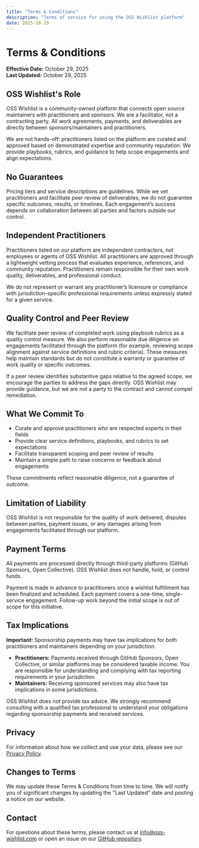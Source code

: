 ```yaml
---
title: "Terms & Conditions"
description: "Terms of service for using the OSS Wishlist platform"
date: 2025-10-29
---
```


# Terms & Conditions

**Effective Date:** October 29, 2025  
**Last Updated:** October 29, 2025

## OSS Wishlist's Role

OSS Wishlist is a community-owned platform that connects open source maintainers with practitioners and sponsors. We are a facilitator, not a contracting party. All work agreements, payments, and deliverables are directly between sponsors/maintainers and practitioners.

We are not hands-off: practitioners listed on the platform are curated and approved based on demonstrated expertise and community reputation. We provide playbooks, rubrics, and guidance to help scope engagements and align expectations.

## No Guarantees

Pricing tiers and service descriptions are guidelines. While we vet practitioners and facilitate peer review of deliverables, we do not guarantee specific outcomes, results, or timelines. Each engagement’s success depends on collaboration between all parties and factors outside our control.

## Independent Practitioners

Practitioners listed on our platform are independent contractors, not employees or agents of OSS Wishlist. All practitioners are approved through a lightweight vetting process that evaluates experience, references, and community reputation. Practitioners remain responsible for their own work quality, deliverables, and professional conduct.

We do not represent or warrant any practitioner’s licensure or compliance with jurisdiction-specific professional requirements unless expressly stated for a given service.

## Quality Control and Peer Review

We facilitate peer review of completed work using playbook rubrics as a quality control measure. We also perform reasonable due diligence on engagements facilitated through the platform (for example, reviewing scope alignment against service definitions and rubric criteria). These measures help maintain standards but do not constitute a warranty or guarantee of work quality or specific outcomes.

If a peer review identifies substantive gaps relative to the agreed scope, we encourage the parties to address the gaps directly. OSS Wishlist may provide guidance, but we are not a party to the contract and cannot compel remediation.

## What We Commit To

- Curate and approve practitioners who are respected experts in their fields
- Provide clear service definitions, playbooks, and rubrics to set expectations
- Facilitate transparent scoping and peer review of results
- Maintain a simple path to raise concerns or feedback about engagements

These commitments reflect reasonable diligence, not a guarantee of outcome.

## Limitation of Liability

OSS Wishlist is not responsible for the quality of work delivered, disputes between parties, payment issues, or any damages arising from engagements facilitated through our platform.

## Payment Terms

All payments are processed directly through third-party platforms (GitHub Sponsors, Open Collective). OSS Wishlist does not handle, hold, or control funds.

Payment is made in advance to practitioners once a wishlist fulfillment has been finalized and scheduled. Each payment covers a one-time, single-service engagement. Follow-up work beyond the initial scope is out of scope for this initiative.

## Tax Implications

**Important:** Sponsorship payments may have tax implications for both practitioners and maintainers depending on your jurisdiction. 

- **Practitioners:** Payments received through GitHub Sponsors, Open Collective, or similar platforms may be considered taxable income. You are responsible for understanding and complying with tax reporting requirements in your jurisdiction.
- **Maintainers:** Receiving sponsored services may also have tax implications in some jurisdictions. 

OSS Wishlist does not provide tax advice. We strongly recommend consulting with a qualified tax professional to understand your obligations regarding sponsorship payments and received services.

## Privacy

For information about how we collect and use your data, please see our [Privacy Policy](/oss-wishlist-website/privacy-policy).

## Changes to Terms

We may update these Terms & Conditions from time to time. We will notify you of significant changes by updating the "Last Updated" date and posting a notice on our website.

## Contact

For questions about these terms, please contact us at [info@oss-wishlist.com](mailto:info@oss-wishlist.com) or open an issue on our [GitHub repository](https://github.com/oss-wishlist/oss-wishlist-website/issues).
